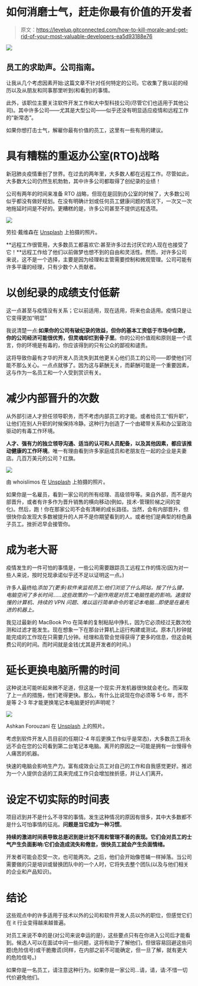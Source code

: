 # 如何消磨士气，赶走你最有价值的开发者

> 原文：<https://levelup.gitconnected.com/how-to-kill-morale-and-get-rid-of-your-most-valuable-developers-ea5d93188e76>

![](img/ffc17cd3460c15d8e34ae7cec072b351.png)

## 员工的求助声。公司指南。

让我从几个考虑因素开始:这篇文章不针对任何特定的公司。它收集了我以前的经历以及从朋友和同事那里听到(和看到)的事情。

此外，该职位主要关注软件开发工作和大中型科技公司(尽管它们也适用于其他公司)。其中许多公司——尤其是大型公司——似乎还没有明显适应疫情和远程工作的“新常态”。

如果你想打击士气，解雇你最有价值的员工，这里有一些有用的建议。

# 具有糟糕的重返办公室(RTO)战略

新冠肺炎疫情重创了世界。在过去的两年里，大多数人都在远程工作。尽管如此，大多数大公司仍然生机勃勃，其中许多公司都取得了创纪录的业绩！

公司有两年的时间来准备 RTO 战略，但现在是回到办公室的时候了，大多数公司似乎都没有做好规划。在没有明确计划或任何员工健康问题的情况下，一次又一次地拖延时间是不好的。更糟糕的是，许多公司甚至不提供远程选项。

![](img/be7bad9a422f2170e44bfbaa667bfbf6.png)

劳拉·戴维森在 [Unsplash](https://unsplash.com/photos/SRhqHvdotuI) 上拍摄的照片。

**远程工作很管用，大多数员工都喜欢它:甚至许多过去讨厌它的人现在也接受了它！**远程工作给了他们以前做梦也想不到的自由和灵活性。然而，对许多公司来说，这不是一个选择，主要是因为经理和主管需要控制和微观管理。公司可能有许多平庸的经理，只有少数个人贡献者。

# 以创纪录的成绩支付低薪

这一点甚至与疫情没有关系；它以前适用，现在适用，将来也会适用。疫情只是让它变得更加“明显”

我说清楚一点:**如果你的公司有破纪录的效益，但你的基本工资低于市场中位数，你的公司经济可能很优秀，但灵魂却烂到骨子里**。你的公司价值观和原则是一个谎言，你的环境是有毒的，你应该得到的只有公众的鄙视和谴责。

这将导致你最有才华的开发人员流失到其他更关心他们员工的公司——即使他们可能不那么关心。一点点就够了。因为这与薪酬无关，而薪酬可能是一个重要因素，这与作为一名员工和一个人受到赏识有关。

# 减少内部晋升的次数

从外部引进人才担任领导职务，而不考虑内部员工的才能。或者给员工“假升职”，让他们在别人升职的时候保持冷静。这种行为创造了一个由裙带关系和办公室政治驱动的有毒工作环境。

**人才、强有力的独立领导沟通、适当的认可和人员配备，以及其他因素，都应该推动健康的工作环境**。唯一有理由看到许多家庭成员和老朋友在一起的企业是夫妻店。几百万美元的公司？红旗。

![](img/9914fa0acd02f2f58e5a1e2a2c953459.png)

由 whoislimos 在 [Unsplash](https://unsplash.com/photos/kFVmYjK6hZ8) 上拍摄的照片。

如果你是一名雇员，看到一家公司的所有经理、高级领导等。来自外部，而不是内部晋升，或者有许多作为晋升销售的横向移动(例如，技术-管理阶梯之间的变化)。然后，跑！你在那家公司不会有清晰的成长路径。当然，会有内部晋升，但很快你会发现大多数被提升的人并不是你期望看到的人。或者他们是典型的棕色鼻子员工。挫折迟早会接管你。

# 成为老大哥

疫情发生的一件可怕的事情是，一些公司需要跟踪员工远程工作的情况(因为对一些人来说，按时兑现承诺似乎还不足以证明这一点。)

许多人最终给*添加了(更多)软件来监视员工:他们浏览了什么网站，按了什么键，电脑空闲了多长时间……这些政策的一个副作用是对员工电脑性能的影响。速度较慢的计算机、持续的 VPN 问题、难以运行简单命令的笔记本电脑…即使是在最先进的机器上。*

我见过最新的 MacBook Pro 在简单的复制粘贴中挣扎，因为它必须经过无数次检测和过滤才能发生。现在想象一下在那台计算机上运行构建或测试。原本几秒钟就能完成的工作现在只需要几分钟。经理和高管会觉得获得了更多的信息，但这会耗费公司的时间。而时间就是金钱(尤其是开发者的时间。)

# 延长更换电脑所需的时间

这种说法可能听起来微不足道，但这是一个现实:开发机器很快就会老化。而采取了上一点的措施，他们老得更快。那么，有什么比说现在你必须等 5-6 年，而不是等 2-3 年才能更换笔记本电脑更好的声明呢？

![](img/e6ba804da36fc8a17635d36d080a64bf.png)

Ashkan Forouzani 在 [Unsplash](https://unsplash.com/photos/U1dvzmbA22w) 上的照片。

考虑到软件开发人员目前的任期(2-4 年后更换工作似乎是常态)，大多数员工将永远不会在您的公司看到第二台笔记本电脑。离开的原因之一可能是拥有一台慢得令人痛苦的机器。

快速的电脑会影响生产力。富有成效会让员工对自己的工作和自我感觉更好。推迟为一个人提供合适的工具来完成工作只会增加挫折感，并让人们离开。

# 设定不切实际的时间表

项目迟到并不是什么不寻常的事情。发生这种情况的原因有很多，其中大多数都不是什么可怕事情的征兆。**问题是当它成为一种习惯**。

**持续的激进时间表导致总是迟到是计划不周和管理不善的表现。它们会对员工的士气产生负面影响:它们会造成流失和倦怠，很快员工就会产生负面情绪。**

开发者可能会忍受一次，也可能两次。之后，他们会开始像苍蝇一样掉落。当公司需要做的只是培训或替换团队中的一个人时，它将失去整个团队(以及与他们相关的企业和产品知识)。

# 结论

这些观点中的许多适用于技术以外的公司和软件开发人员以外的职位，但感觉它们在 it 行业变得越来越普遍。

对员工来说不幸的是(对公司来说幸运的是)，这些要点只有在你进入公司后才能看到。候选人可以在面试中问一些问题，这将有助于了解他们，但很容易回避这些问题(危险信号)或干脆撒谎(同样，在内部之前不可能确定，但一旦了解，就有更大的危险信号。)

如果你是一名员工，请注意这种行为。如果你是一家公司…请，请，请:不惜一切代价避免他们。